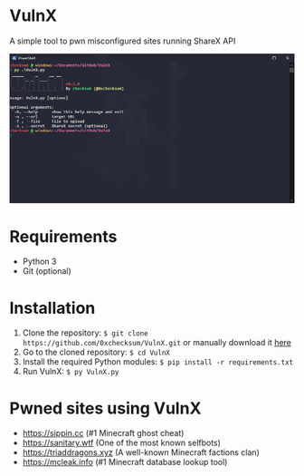 # VulnX
 A simple tool to pwn misconfigured sites running ShareX API
 
![alt](https://raw.githubusercontent.com/0xchecksum/VulnX/master/images/1.png)

# Requirements
 - Python 3
 - Git (optional)

# Installation
1. Clone the repository: `$ git clone https://github.com/0xchecksum/VulnX.git` or manually download it [here](https://github.com/0xchecksum/VulnX/archive/master.zip)
2. Go to the cloned repository: `$ cd VulnX`
2. Install the required Python modules: `$ pip install -r requirements.txt`
3. Run VulnX: `$ py VulnX.py`

# Pwned sites using VulnX
- https://sippin.cc (#1 Minecraft ghost cheat)
- https://sanitary.wtf (One of the most known selfbots)
- https://triaddragons.xyz (A well-known Minecraft factions clan)
- https://mcleak.info (#1 Minecraft database lookup tool)
